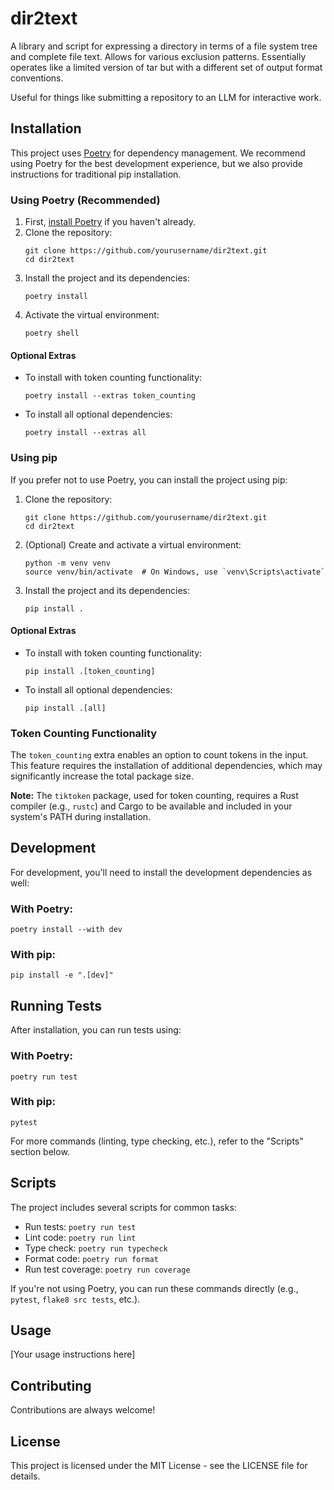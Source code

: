# dir2text

A library and script for expressing a directory in terms of a file system tree and complete file text. Allows for various exclusion patterns. Essentially operates like a limited version of tar but with a different set of output format conventions.

Useful for things like submitting a repository to an LLM for interactive work.

## Installation

This project uses [Poetry](https://python-poetry.org/) for dependency management. We recommend using Poetry for the best development experience, but we also provide instructions for traditional pip installation.

### Using Poetry (Recommended)

1. First, [install Poetry](https://python-poetry.org/docs/#installation) if you haven't already.
2. Clone the repository:
   ```
   git clone https://github.com/yourusername/dir2text.git
   cd dir2text
   ```
3. Install the project and its dependencies:
   ```
   poetry install
   ```
4. Activate the virtual environment:
   ```
   poetry shell
   ```

#### Optional Extras

- To install with token counting functionality:
  ```
  poetry install --extras token_counting
  ```
- To install all optional dependencies:
  ```
  poetry install --extras all
  ```

### Using pip

If you prefer not to use Poetry, you can install the project using pip:

1. Clone the repository:
   ```
   git clone https://github.com/yourusername/dir2text.git
   cd dir2text
   ```
2. (Optional) Create and activate a virtual environment:
   ```
   python -m venv venv
   source venv/bin/activate  # On Windows, use `venv\Scripts\activate`
   ```
3. Install the project and its dependencies:
   ```
   pip install .
   ```

#### Optional Extras

- To install with token counting functionality:
  ```
  pip install .[token_counting]
  ```
- To install all optional dependencies:
  ```
  pip install .[all]
  ```

### Token Counting Functionality

The `token_counting` extra enables an option to count tokens in the input. This feature requires the installation of additional dependencies, which may significantly increase the total package size.

**Note:** The `tiktoken` package, used for token counting, requires a Rust compiler (e.g., `rustc`) and Cargo to be available and included in your system's PATH during installation.

## Development

For development, you'll need to install the development dependencies as well:

### With Poetry:
```
poetry install --with dev
```

### With pip:
```
pip install -e ".[dev]"
```

## Running Tests

After installation, you can run tests using:

### With Poetry:
```
poetry run test
```

### With pip:
```
pytest
```

For more commands (linting, type checking, etc.), refer to the "Scripts" section below.

## Scripts

The project includes several scripts for common tasks:

- Run tests: `poetry run test`
- Lint code: `poetry run lint`
- Type check: `poetry run typecheck`
- Format code: `poetry run format`
- Run test coverage: `poetry run coverage`

If you're not using Poetry, you can run these commands directly (e.g., `pytest`, `flake8 src tests`, etc.).

## Usage

[Your usage instructions here]

## Contributing

Contributions are always welcome!

## License

This project is licensed under the MIT License - see the LICENSE file for details.